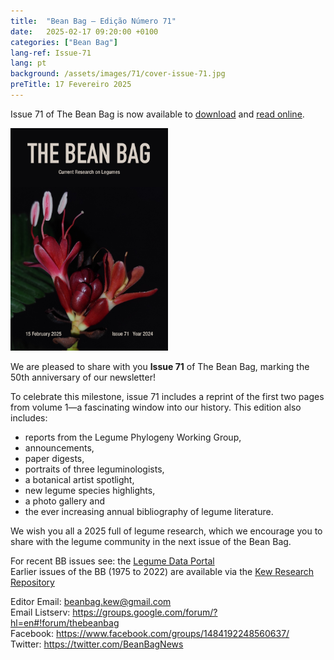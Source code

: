 ```yaml
---
title:  "Bean Bag – Edição Número 71"
date:   2025-02-17 09:20:00 +0100
categories: ["Bean Bag"]
lang-ref: Issue-71
lang: pt
background: /assets/images/71/cover-issue-71.jpg
preTitle: 17 Fevereiro 2025
---
```


Issue 71 of The Bean Bag is now available to [download](/media/The_BB_Newsletter_Issue71_2024.pdf) and [read online](/beanbag/71/71content/).

<a href="/media/The_BB_Newsletter_Issue71_2024.pdf">
	<img src="/assets/images/71/cover-issue-71.jpg" width="50%">
</a>

We are pleased to share with you **Issue 71** of The Bean Bag, marking the 50th anniversary of our newsletter!

To celebrate this milestone, issue 71 includes a reprint of the first two pages from volume 1—a fascinating window into our history. 
This edition also includes: 
- reports from the Legume Phylogeny Working Group, 
- announcements, 
- paper digests, 
- portraits of three leguminologists, 
- a botanical artist spotlight, 
- new legume species highlights, 
- a photo gallery and 
- the ever increasing annual bibliography of legume literature.

We wish you all a 2025 full of legume research, which we encourage you to share with the legume community in the next issue of the Bean Bag.

For recent BB issues see: the [Legume Data Portal](https://www.legumedata.org/beanbag/issues)  
Earlier issues of the BB (1975 to 2022) are available via the [Kew Research Repository](https://kew.iro.bl.uk/collections/b50e6210-e231-4392-9301-c07bdce223cc?locale=en)  

Editor Email: <beanbag.kew@gmail.com>  
Email Listserv: <https://groups.google.com/forum/?hl=en#!forum/thebeanbag>  
Facebook: <https://www.facebook.com/groups/1484192248560637/>  
Twitter: <https://twitter.com/BeanBagNews>  